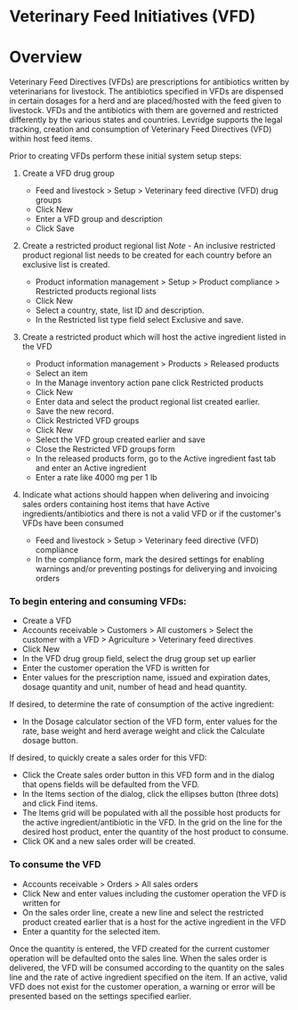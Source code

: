 ﻿# Veterinary Feed Initiatives (VFD)

# Overview
Veterinary Feed Directives (VFDs) are prescriptions for antibiotics written by veterinarians for livestock.  The antibiotics specified in VFDs are dispensed in certain dosages for a herd and are placed/hosted with the feed given to livestock.  VFDs and the antibiotics with them are governed and restricted differently by the various states and countries. Levridge supports the legal tracking, creation and consumption of Veterinary Feed Directives (VFD) within host feed items.  

Prior to creating VFDs perform these initial system setup steps:

1. Create a VFD drug group

    - Feed and livestock > Setup > Veterinary feed directive (VFD) drug groups
    - Click New 
    - Enter a VFD group and description
    - Click Save


2. Create a restricted product regional list
    *Note* - An inclusive restricted product regional list needs to be created for each country before an exclusive list is created.

    - Product information management > Setup > Product compliance > Restricted products regional lists
    - Click New
    - Select a country, state, list ID and description.
    - In the Restricted list type field select Exclusive and save.
  
3. Create a restricted product which will host the active ingredient listed in the VFD

    - Product information management > Products > Released products
    - Select an item
    - In the Manage inventory action pane click Restricted products
    - Click New
    - Enter data and select the product regional list created earlier.
    - Save the new record.
    - Click Restricted VFD groups
    - Click New
    - Select the VFD group created earlier and save
    - Close the Restricted VFD groups form
    - In the released products form, go to the Active ingredient fast tab and enter an Active ingredient
    - Enter a rate like 4000 mg per 1 lb

4. Indicate what actions should happen when delivering and invoicing sales orders containing host items that have Active ingredients/antibiotics and there is not a valid VFD or if the customer's VFDs have been consumed

   - Feed and livestock > Setup > Veterinary feed directive (VFD) compliance
   - In the compliance form, mark the desired settings for enabling warnings and/or preventing postings for deliverying and invoicing orders

### To begin entering and consuming VFDs:

   - Create a VFD
   - Accounts receivable > Customers > All customers > Select the customer with a VFD > Agriculture > Veterinary feed directives
   - Click New
   - In the VFD drug group field, select the drug group set up earlier
   - Enter the customer operation the VFD is written for
   - Enter values for the prescription name, issued and expiration dates, dosage quantity and unit, number of head and head quantity.  

If desired, to determine the rate of consumption of the active ingredient:

   - In the Dosage calculator section of the VFD form, enter values for the rate, base weight and herd average weight and click the Calculate dosage button.

If desired, to quickly create a sales order for this VFD:

   - Click the Create sales order button in this VFD form and in the dialog that opens fields will be defaulted from the VFD.
   - In the Items section of the dialog, click the ellipses button (three dots) and click Find items.
   - The Items grid will be populated with all the possible host products for the active ingredient/antibiotic in the VFD.  In the grid on the line for the desired host product, enter the quantity of the host product to consume.
   - Click OK and a new sales order will be created.

### To consume the VFD

   - Accounts receivable > Orders > All sales orders
   - Click New and enter values including the customer operation the VFD is written for
   - On the sales order line, create a new line and select the restricted product created earlier that is a host for the active ingredient in the VFD
   - Enter a quantity for the selected item.  

Once the quantity is entered, the VFD created for the current customer operation will be defaulted onto the sales line.  When the sales order is delivered, the VFD will be consumed according to the quantity on the sales line and the rate of active ingredient specified on the item.  If an active, valid VFD does not exist for the customer operation, a warning or error will be presented based on the settings specified earlier.
